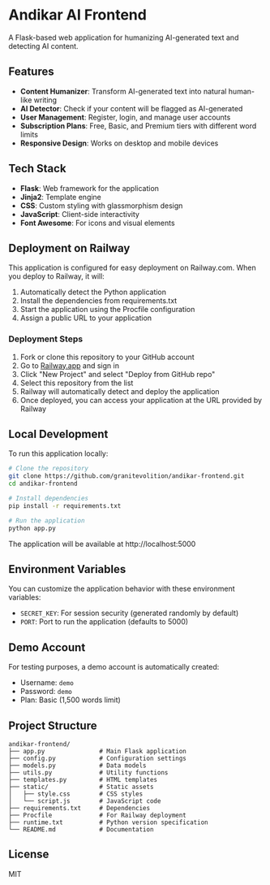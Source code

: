 # Andikar AI Frontend

A Flask-based web application for humanizing AI-generated text and detecting AI content.

## Features

- **Content Humanizer**: Transform AI-generated text into natural human-like writing
- **AI Detector**: Check if your content will be flagged as AI-generated
- **User Management**: Register, login, and manage user accounts
- **Subscription Plans**: Free, Basic, and Premium tiers with different word limits
- **Responsive Design**: Works on desktop and mobile devices

## Tech Stack

- **Flask**: Web framework for the application
- **Jinja2**: Template engine
- **CSS**: Custom styling with glassmorphism design
- **JavaScript**: Client-side interactivity
- **Font Awesome**: For icons and visual elements

## Deployment on Railway

This application is configured for easy deployment on Railway.com. When you deploy to Railway, it will:

1. Automatically detect the Python application
2. Install the dependencies from requirements.txt
3. Start the application using the Procfile configuration
4. Assign a public URL to your application

### Deployment Steps

1. Fork or clone this repository to your GitHub account
2. Go to [Railway.app](https://railway.app/) and sign in
3. Click "New Project" and select "Deploy from GitHub repo"
4. Select this repository from the list
5. Railway will automatically detect and deploy the application
6. Once deployed, you can access your application at the URL provided by Railway

## Local Development

To run this application locally:

```bash
# Clone the repository
git clone https://github.com/granitevolition/andikar-frontend.git
cd andikar-frontend

# Install dependencies
pip install -r requirements.txt

# Run the application
python app.py
```

The application will be available at http://localhost:5000

## Environment Variables

You can customize the application behavior with these environment variables:

- `SECRET_KEY`: For session security (generated randomly by default)
- `PORT`: Port to run the application (defaults to 5000)

## Demo Account

For testing purposes, a demo account is automatically created:

- Username: `demo`
- Password: `demo`
- Plan: Basic (1,500 words limit)

## Project Structure

```
andikar-frontend/
├── app.py               # Main Flask application
├── config.py            # Configuration settings
├── models.py            # Data models
├── utils.py             # Utility functions
├── templates.py         # HTML templates
├── static/              # Static assets
│   ├── style.css        # CSS styles
│   └── script.js        # JavaScript code
├── requirements.txt     # Dependencies
├── Procfile             # For Railway deployment
├── runtime.txt          # Python version specification
└── README.md            # Documentation
```

## License

MIT
